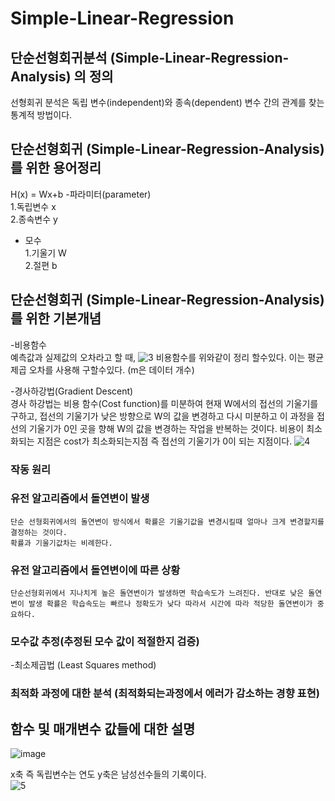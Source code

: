# Simple-Linear-Regression

## 단순선형회귀분석 (Simple-Linear-Regression-Analysis) 의 정의
선형회귀 분석은 독립 변수(independent)와 종속(dependent) 변수 간의 관계를 찾는 통계적 방법이다.
## 단순선형회귀 (Simple-Linear-Regression-Analysis) 를 위한 용어정리
  H(x) = Wx+b
  -파라미터(parameter)  
    1.독립변수 x     
    2.종속변수 y    
  - 모수  
    1.기울기 W   
    2.절편 b
## 단순선형회귀 (Simple-Linear-Regression-Analysis) 를 위한 기본개념
  -비용함수  
  예측값과 실제값의 오차라고 할 때, ![3](https://user-images.githubusercontent.com/101388180/174298748-1a811e35-5c47-4750-a6a5-66827e7a8f0d.PNG) 비용함수를 위와같이 정리 할수있다. 이는 평균 제곱 오차를 사용해 구할수있다. (m은 데이터 개수)

  -경사하강법(Gradient Descent)  
 경사 하강법는 비용 함수(Cost function)를 미분하여 현재 W에서의 접선의 기울기를 구하고, 접선의 기울기가 낮은 방향으로 W의 값을 변경하고 다시 미분하고 이 과정을 접선의 기울기가 0인 곳을 향해 W의 값을 변경하는 작업을 반복하는 것이다. 비용이 최소화되는 지점은 cost가 최소화되는지점 즉 접선의 기울기가 0이 되는 지점이다.
![4](https://user-images.githubusercontent.com/101388180/174299305-827646f1-063b-4844-b907-5f1f72316cd4.PNG)
### 작동 원리

### 유전 알고리즘에서 돌연변이 발생
    단순 선형회귀에서의 돌연변이 방식에서 확률은 기울기값을 변경시킬때 얼마나 크게 변경할지를 결정하는 것이다.  
    확률과 기울기값차는 비례한다.
### 유전 알고리즘에서 돌연변이에 따른 상황
    단순선형회귀에서 지나치게 높은 돌연변이가 발생하면 학습속도가 느려진다. 반대로 낮은 돌연변이 발생 확률은 학습속도는 빠르나 정확도가 낮다 따라서 시간에 따라 적당한 돌연변이가 중요하다.
### 모수값 추정(추정된 모수 값이 적절한지 검증)
  -최소제곱법 (Least Squares method)  
  
### 최적화 과정에 대한 분석 (최적화되는과정에서 에러가 감소하는 경향 표현)
## 함수 및 매개변수 값들에 대한 설명
![image](https://user-images.githubusercontent.com/101388180/174302902-184e1cd1-1c4b-4846-b015-53d66286111c.png)

x축 즉 독립변수는 연도 y축은 남성선수들의 기록이다.  
![5](https://user-images.githubusercontent.com/101388180/174302692-000f71e0-f215-4960-b356-46f08c563c78.PNG)
